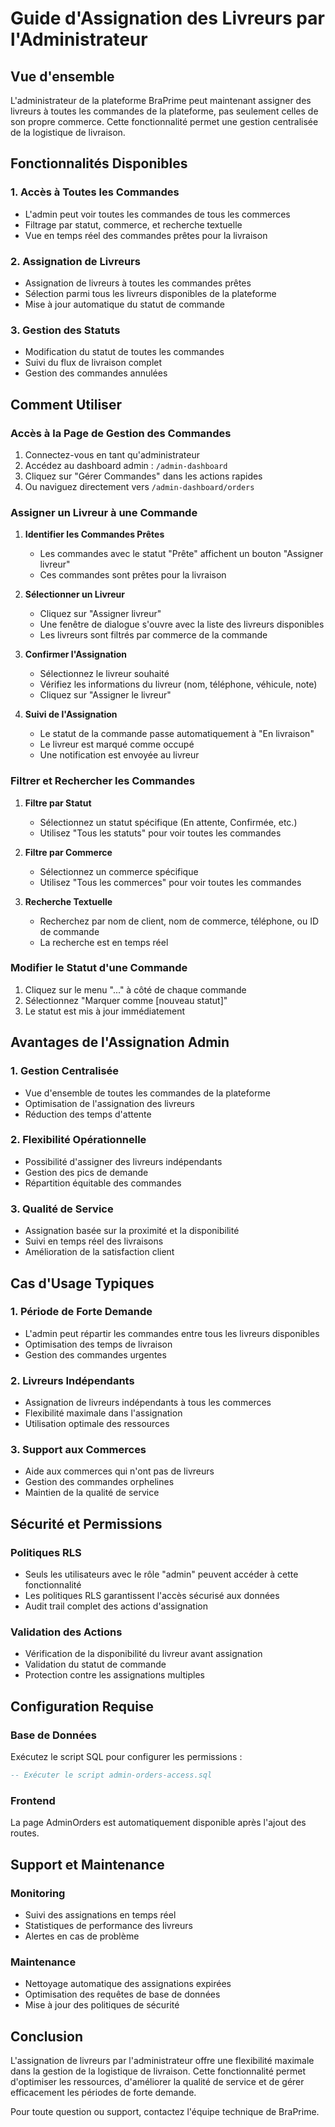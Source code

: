 # Guide d'Assignation des Livreurs par l'Administrateur

## Vue d'ensemble

L'administrateur de la plateforme BraPrime peut maintenant assigner des livreurs à toutes les commandes de la plateforme, pas seulement celles de son propre commerce. Cette fonctionnalité permet une gestion centralisée de la logistique de livraison.

## Fonctionnalités Disponibles

### 1. Accès à Toutes les Commandes
- L'admin peut voir toutes les commandes de tous les commerces
- Filtrage par statut, commerce, et recherche textuelle
- Vue en temps réel des commandes prêtes pour la livraison

### 2. Assignation de Livreurs
- Assignation de livreurs à toutes les commandes prêtes
- Sélection parmi tous les livreurs disponibles de la plateforme
- Mise à jour automatique du statut de commande

### 3. Gestion des Statuts
- Modification du statut de toutes les commandes
- Suivi du flux de livraison complet
- Gestion des commandes annulées

## Comment Utiliser

### Accès à la Page de Gestion des Commandes

1. Connectez-vous en tant qu'administrateur
2. Accédez au dashboard admin : `/admin-dashboard`
3. Cliquez sur "Gérer Commandes" dans les actions rapides
4. Ou naviguez directement vers `/admin-dashboard/orders`

### Assigner un Livreur à une Commande

1. **Identifier les Commandes Prêtes**
   - Les commandes avec le statut "Prête" affichent un bouton "Assigner livreur"
   - Ces commandes sont prêtes pour la livraison

2. **Sélectionner un Livreur**
   - Cliquez sur "Assigner livreur"
   - Une fenêtre de dialogue s'ouvre avec la liste des livreurs disponibles
   - Les livreurs sont filtrés par commerce de la commande

3. **Confirmer l'Assignation**
   - Sélectionnez le livreur souhaité
   - Vérifiez les informations du livreur (nom, téléphone, véhicule, note)
   - Cliquez sur "Assigner le livreur"

4. **Suivi de l'Assignation**
   - Le statut de la commande passe automatiquement à "En livraison"
   - Le livreur est marqué comme occupé
   - Une notification est envoyée au livreur

### Filtrer et Rechercher les Commandes

1. **Filtre par Statut**
   - Sélectionnez un statut spécifique (En attente, Confirmée, etc.)
   - Utilisez "Tous les statuts" pour voir toutes les commandes

2. **Filtre par Commerce**
   - Sélectionnez un commerce spécifique
   - Utilisez "Tous les commerces" pour voir toutes les commandes

3. **Recherche Textuelle**
   - Recherchez par nom de client, nom de commerce, téléphone, ou ID de commande
   - La recherche est en temps réel

### Modifier le Statut d'une Commande

1. Cliquez sur le menu "..." à côté de chaque commande
2. Sélectionnez "Marquer comme [nouveau statut]"
3. Le statut est mis à jour immédiatement

## Avantages de l'Assignation Admin

### 1. Gestion Centralisée
- Vue d'ensemble de toutes les commandes de la plateforme
- Optimisation de l'assignation des livreurs
- Réduction des temps d'attente

### 2. Flexibilité Opérationnelle
- Possibilité d'assigner des livreurs indépendants
- Gestion des pics de demande
- Répartition équitable des commandes

### 3. Qualité de Service
- Assignation basée sur la proximité et la disponibilité
- Suivi en temps réel des livraisons
- Amélioration de la satisfaction client

## Cas d'Usage Typiques

### 1. Période de Forte Demande
- L'admin peut répartir les commandes entre tous les livreurs disponibles
- Optimisation des temps de livraison
- Gestion des commandes urgentes

### 2. Livreurs Indépendants
- Assignation de livreurs indépendants à tous les commerces
- Flexibilité maximale dans l'assignation
- Utilisation optimale des ressources

### 3. Support aux Commerces
- Aide aux commerces qui n'ont pas de livreurs
- Gestion des commandes orphelines
- Maintien de la qualité de service

## Sécurité et Permissions

### Politiques RLS
- Seuls les utilisateurs avec le rôle "admin" peuvent accéder à cette fonctionnalité
- Les politiques RLS garantissent l'accès sécurisé aux données
- Audit trail complet des actions d'assignation

### Validation des Actions
- Vérification de la disponibilité du livreur avant assignation
- Validation du statut de commande
- Protection contre les assignations multiples

## Configuration Requise

### Base de Données
Exécutez le script SQL pour configurer les permissions :
```sql
-- Exécuter le script admin-orders-access.sql
```

### Frontend
La page AdminOrders est automatiquement disponible après l'ajout des routes.

## Support et Maintenance

### Monitoring
- Suivi des assignations en temps réel
- Statistiques de performance des livreurs
- Alertes en cas de problème

### Maintenance
- Nettoyage automatique des assignations expirées
- Optimisation des requêtes de base de données
- Mise à jour des politiques de sécurité

## Conclusion

L'assignation de livreurs par l'administrateur offre une flexibilité maximale dans la gestion de la logistique de livraison. Cette fonctionnalité permet d'optimiser les ressources, d'améliorer la qualité de service et de gérer efficacement les périodes de forte demande.

Pour toute question ou support, contactez l'équipe technique de BraPrime. 